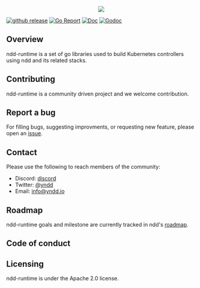 <p align=center><a href="https://nddocs.yndd.io"><img src=https://gitlab.com/rdodin/pics/-/wikis/uploads/9f2e581a8d207a21ff024a312679a239/containerlab_export_white_ink_3?sanitize=true/></a></p>

[![github release](https://img.shields.io/github/release/yndd/ndd-runtime.svg?style=flat-square&color=00c9ff&labelColor=bec8d2)](https://github.com/yndd/ndd-runtime/releases/)
[![Go Report](https://img.shields.io/badge/go%20report-A%2B-blue?style=flat-square&color=00c9ff&labelColor=bec8d2)](https://goreportcard.com/report/github.com/yndd/ndd-runtime)
[![Doc](https://img.shields.io/badge/ndddocs.yndd.io-blue?style=flat-square&color=00c9ff&labelColor=bec8d2)](https://ndddocs.yndd.io)
[![Godoc](https://img.shields.io/badge/godoc-reference-blue.svg)](https://godoc.org/github.com/yndd/ndd-runtime)


## Overview
 
ndd-runtime is a set of go libraries used to build Kubernetes controllers
using ndd and its related stacks. 

## Contributing

ndd-runtime is a community driven project and we welcome contribution.

## Report a bug

For filling bugs, suggesting improvments, or requesting new feature, please open an [issue].

## Contact

Please use the following to reach members of the community:

- Discord: [discord]
- Twitter: [@yndd]
- Email: [info@yndd.io]

## Roadmap

ndd-runtime goals and milestone are currently tracked in ndd's [roadmap].

## Code of conduct

## Licensing

ndd-runtime is under the Apache 2.0 license.

[issue]: https://github.com/yndd/ndd-runtime/issues
[roadmap]: https//github.com/yndd
[discord]: https://discord.gg/prHcBMSq
[@yndd]: https://twitter.com/yndd
[info@yndd.io]: mailto:info@yndd.io
[roadmap]: https://github.com/yndd/tbd